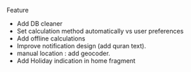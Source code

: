Feature

- Add DB cleaner
- Set calculation method automatically vs user preferences 
- Add offline calculations
- Improve notification design (add quran text).
- manual location : add geocoder.
- Add Holiday indication in home fragment